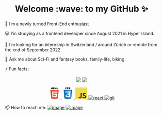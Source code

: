 <h1 align="center">Welcome :wave: to my GitHub ✨</h1>
<h3 align="center"> </h3>

<p>
🌱 I’m a newly turned Front-End enthusiast

 :computer: I’m studying as a frontend developer since August 2021 in Hyper Island. 

🔭 I’m looking for an internship in Switzerland / around Zürich or remote from the end of September 2022

💬 Ask me about Sci-Fi and fantasy books, family-life, biking  
</p>

⚡ Fun facts:
<p align= "center">
<img src="https://github-readme-stats.vercel.app/api?username=iwanast&theme=midnight-purple&show_icons=true&count_private=true&include_all_commits=true" width="450"/> 

<img src="https://github-readme-stats.vercel.app/api/top-langs/?username=iwanast&theme=midnight-purple&layout=compact/" width="259"/>
</p>


<p align="center"> 
  <a href="https://www.w3.org/html/" target="_blank"> 
    <img src="https://raw.githubusercontent.com/devicons/devicon/master/icons/html5/html5-original-wordmark.svg" alt="html5" width="40" height="40"/> 
  </a>
  <a href="https://www.w3schools.com/css/" target="_blank"> 
    <img src="https://raw.githubusercontent.com/devicons/devicon/master/icons/css3/css3-original-wordmark.svg" alt="css3" width="40" height="40"/> 
  </a> 
  <a href="https://developer.mozilla.org/en-US/docs/Web/JavaScript" target="_blank"> 
    <img src="https://raw.githubusercontent.com/devicons/devicon/master/icons/javascript/javascript-original.svg" alt="javascript" width="40" height="40"/> 
  </a> 
  <a href="https://reactjs.org/" target="_blank"> 
    <img src="https://upload.wikimedia.org/wikipedia/commons/a/a7/React-icon.svg" alt="react" width="40" height="40"/> 
  </a>
  <a href="https://git-scm.com/" target="_blank"> 
    <img src="https://www.vectorlogo.zone/logos/git-scm/git-scm-icon.svg" alt="git" width="40" height="40"/> 
  </a>
</p>

 📫 How to reach me:  [![image](https://img.shields.io/badge/LinkedIn-0077B5?style=for-the-badge&logo=linkedin&logoColor=white)](https://www.linkedin.com/in/iwanast)
[![image](https://img.shields.io/badge/Gmail-D14836?style=for-the-badge&logo=gmail&logoColor=white)](mailto:iwana.stadeli@hyperisland.se)

